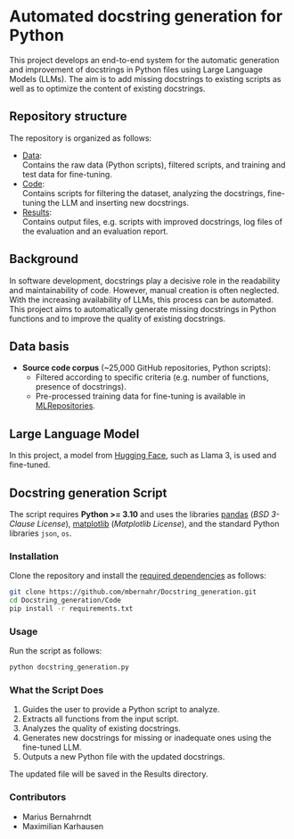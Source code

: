 # Automated docstring generation for Python

This project develops an end-to-end system for the automatic generation and improvement of docstrings in Python files using Large Language Models (LLMs). The aim is to add missing docstrings to existing scripts as well as to optimize the content of existing docstrings.

## Repository structure

The repository is organized as follows:

- [Data](Data):  
  Contains the raw data (Python scripts), filtered scripts, and training and test data for fine-tuning.
- [Code](Code):  
  Contains scripts for filtering the dataset, analyzing the docstrings, fine-tuning the LLM and inserting new docstrings.
- [Results](Results):  
  Contains output files, e.g. scripts with improved docstrings, log files of the evaluation and an evaluation report.

## Background

In software development, docstrings play a decisive role in the readability and maintainability of code. 
However, manual creation is often neglected. With the increasing availability of LLMs, this process can be automated. 
This project aims to automatically generate missing docstrings in Python functions and to improve the quality of existing docstrings.

## Data basis

- **Source code corpus** (~25,000 GitHub repositories, Python scripts):
  - Filtered according to specific criteria (e.g. number of functions, presence of docstrings).
  - Pre-processed training data for fine-tuning is available in [MLRepositories](https://github.com/TechDom/MLRepositories?tab=readme-ov-file#begleitmaterial-für-projekt-8-automated-docstring-generation-for-python-scripts).

## Large Language Model

In this project, a model from [Hugging Face](https://huggingface.co), such as Llama 3, is used and fine-tuned.

## Docstring generation Script

The script requires **Python >= 3.10** and uses the libraries [pandas](https://pandas.pydata.org/) (*BSD 3-Clause License*), [matplotlib](https://matplotlib.org/) (*Matplotlib License*), and the standard Python libraries `json`, `os`.

### Installation

Clone the repository and install the [required dependencies](Code/requirements.txt) as follows:

```bash
git clone https://github.com/mbernahr/Docstring_generation.git
cd Docstring_generation/Code
pip install -r requirements.txt
```

### Usage
Run the script as follows:

```bash
python docstring_generation.py
```

### What the Script Does
1. Guides the user to provide a Python script to analyze.
2. Extracts all functions from the input script.
3. Analyzes the quality of existing docstrings.
4. Generates new docstrings for missing or inadequate ones using the fine-tuned LLM.
5. Outputs a new Python file with the updated docstrings.

The updated file will be saved in the Results directory.

### Contributors

- Marius Bernahrndt
- Maximilian Karhausen


















